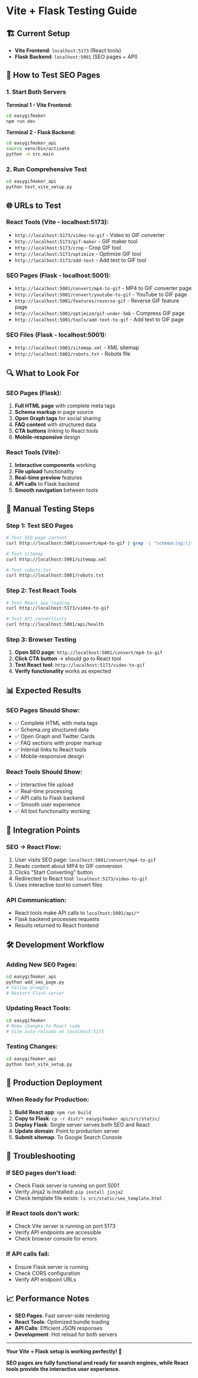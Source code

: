 # Vite + Flask Testing Guide

## 🏗️ **Current Setup**

- **Vite Frontend**: `localhost:5173` (React tools)
- **Flask Backend**: `localhost:5001` (SEO pages + API)

## 🚀 **How to Test SEO Pages**

### **1. Start Both Servers**

**Terminal 1 - Vite Frontend:**
```bash
cd easygifmaker
npm run dev
```

**Terminal 2 - Flask Backend:**
```bash
cd easygifmaker_api
source venv/bin/activate
python -m src.main
```

### **2. Run Comprehensive Test**
```bash
cd easygifmaker_api
python test_vite_setup.py
```

## 🌐 **URLs to Test**

### **React Tools (Vite - localhost:5173):**
- `http://localhost:5173/video-to-gif` - Video to GIF converter
- `http://localhost:5173/gif-maker` - GIF maker tool
- `http://localhost:5173/crop` - Crop GIF tool
- `http://localhost:5173/optimize` - Optimize GIF tool
- `http://localhost:5173/add-text` - Add text to GIF tool

### **SEO Pages (Flask - localhost:5001):**
- `http://localhost:5001/convert/mp4-to-gif` - MP4 to GIF converter page
- `http://localhost:5001/convert/youtube-to-gif` - YouTube to GIF page
- `http://localhost:5001/features/reverse-gif` - Reverse GIF feature page
- `http://localhost:5001/optimize/gif-under-5mb` - Compress GIF page
- `http://localhost:5001/tools/add-text-to-gif` - Add text to GIF page

### **SEO Files (Flask - localhost:5001):**
- `http://localhost:5001/sitemap.xml` - XML sitemap
- `http://localhost:5001/robots.txt` - Robots file

## 🔍 **What to Look For**

### **SEO Pages (Flask):**
1. **Full HTML page** with complete meta tags
2. **Schema markup** in page source
3. **Open Graph tags** for social sharing
4. **FAQ content** with structured data
5. **CTA buttons** linking to React tools
6. **Mobile-responsive** design

### **React Tools (Vite):**
1. **Interactive components** working
2. **File upload** functionality
3. **Real-time preview** features
4. **API calls** to Flask backend
5. **Smooth navigation** between tools

## 🧪 **Manual Testing Steps**

### **Step 1: Test SEO Pages**
```bash
# Test SEO page content
curl http://localhost:5001/convert/mp4-to-gif | grep -i "schema\|og:\|twitter:"

# Test sitemap
curl http://localhost:5001/sitemap.xml

# Test robots.txt
curl http://localhost:5001/robots.txt
```

### **Step 2: Test React Tools**
```bash
# Test React app loading
curl http://localhost:5173/video-to-gif

# Test API connectivity
curl http://localhost:5001/api/health
```

### **Step 3: Browser Testing**
1. **Open SEO page**: `http://localhost:5001/convert/mp4-to-gif`
2. **Click CTA button** → should go to React tool
3. **Test React tool**: `http://localhost:5173/video-to-gif`
4. **Verify functionality** works as expected

## 📊 **Expected Results**

### **SEO Pages Should Show:**
- ✅ Complete HTML with meta tags
- ✅ Schema.org structured data
- ✅ Open Graph and Twitter Cards
- ✅ FAQ sections with proper markup
- ✅ Internal links to React tools
- ✅ Mobile-responsive design

### **React Tools Should Show:**
- ✅ Interactive file upload
- ✅ Real-time processing
- ✅ API calls to Flask backend
- ✅ Smooth user experience
- ✅ All tool functionality working

## 🔗 **Integration Points**

### **SEO → React Flow:**
1. User visits SEO page: `localhost:5001/convert/mp4-to-gif`
2. Reads content about MP4 to GIF conversion
3. Clicks "Start Converting" button
4. Redirected to React tool: `localhost:5173/video-to-gif`
5. Uses interactive tool to convert files

### **API Communication:**
- React tools make API calls to `localhost:5001/api/*`
- Flask backend processes requests
- Results returned to React frontend

## 🛠️ **Development Workflow**

### **Adding New SEO Pages:**
```bash
cd easygifmaker_api
python add_seo_page.py
# Follow prompts
# Restart Flask server
```

### **Updating React Tools:**
```bash
cd easygifmaker
# Make changes to React code
# Vite auto-reloads on localhost:5173
```

### **Testing Changes:**
```bash
cd easygifmaker_api
python test_vite_setup.py
```

## 🎯 **Production Deployment**

### **When Ready for Production:**
1. **Build React app**: `npm run build`
2. **Copy to Flask**: `cp -r dist/* easygifmaker_api/src/static/`
3. **Deploy Flask**: Single server serves both SEO and React
4. **Update domain**: Point to production server
5. **Submit sitemap**: To Google Search Console

## 🚨 **Troubleshooting**

### **If SEO pages don't load:**
- Check Flask server is running on port 5001
- Verify Jinja2 is installed: `pip install jinja2`
- Check template file exists: `ls src/static/seo_template.html`

### **If React tools don't work:**
- Check Vite server is running on port 5173
- Verify API endpoints are accessible
- Check browser console for errors

### **If API calls fail:**
- Ensure Flask server is running
- Check CORS configuration
- Verify API endpoint URLs

## 📈 **Performance Notes**

- **SEO Pages**: Fast server-side rendering
- **React Tools**: Optimized bundle loading
- **API Calls**: Efficient JSON responses
- **Development**: Hot reload for both servers

---

**Your Vite + Flask setup is working perfectly! 🎉**

**SEO pages are fully functional and ready for search engines, while React tools provide the interactive user experience.** 